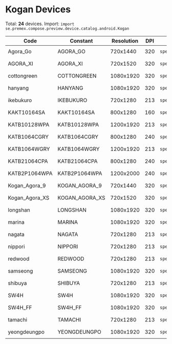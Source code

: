 # Kogan Devices

Total: **24** devices. Import: `import se.premex.compose.preview.device.catalog.android.Kogan`

| Code | Constant | Resolution | DPI | Compose Spec | Preview Usage |
|------|----------|------------|-----|-------------|---------------|
| Agora_Go | AGORA_GO | 720x1440 | 320 | `spec:width=720px,height=1440px,dpi=320` | `@Preview(device = Kogan.AGORA_GO)` |
| AGORA_XI | AGORA_XI | 720x1520 | 320 | `spec:width=720px,height=1520px,dpi=320` | `@Preview(device = Kogan.AGORA_XI)` |
| cottongreen | COTTONGREEN | 1080x1920 | 320 | `spec:width=1080px,height=1920px,dpi=320` | `@Preview(device = Kogan.COTTONGREEN)` |
| hanyang | HANYANG | 1080x1920 | 320 | `spec:width=1080px,height=1920px,dpi=320` | `@Preview(device = Kogan.HANYANG)` |
| ikebukuro | IKEBUKURO | 720x1280 | 213 | `spec:width=720px,height=1280px,dpi=213` | `@Preview(device = Kogan.IKEBUKURO)` |
| KAKT10164SA | KAKT10164SA | 800x1280 | 160 | `spec:width=800px,height=1280px,dpi=160` | `@Preview(device = Kogan.KAKT10164SA)` |
| KATB10128WPA | KATB10128WPA | 1200x1920 | 213 | `spec:width=1200px,height=1920px,dpi=213` | `@Preview(device = Kogan.KATB10128WPA)` |
| KATB1064CGRY | KATB1064CGRY | 800x1280 | 240 | `spec:width=800px,height=1280px,dpi=240` | `@Preview(device = Kogan.KATB1064CGRY)` |
| KATB1064WGRY | KATB1064WGRY | 1200x1920 | 213 | `spec:width=1200px,height=1920px,dpi=213` | `@Preview(device = Kogan.KATB1064WGRY)` |
| KATB21064CPA | KATB21064CPA | 800x1280 | 240 | `spec:width=800px,height=1280px,dpi=240` | `@Preview(device = Kogan.KATB21064CPA)` |
| KATB2P1064WPA | KATB2P1064WPA | 1200x2000 | 240 | `spec:width=1200px,height=2000px,dpi=240` | `@Preview(device = Kogan.KATB2P1064WPA)` |
| Kogan_Agora_9 | KOGAN_AGORA_9 | 720x1440 | 320 | `spec:width=720px,height=1440px,dpi=320` | `@Preview(device = Kogan.KOGAN_AGORA_9)` |
| Kogan_Agora_XS | KOGAN_AGORA_XS | 720x1520 | 320 | `spec:width=720px,height=1520px,dpi=320` | `@Preview(device = Kogan.KOGAN_AGORA_XS)` |
| longshan | LONGSHAN | 1080x1920 | 320 | `spec:width=1080px,height=1920px,dpi=320` | `@Preview(device = Kogan.LONGSHAN)` |
| marina | MARINA | 1080x1920 | 320 | `spec:width=1080px,height=1920px,dpi=320` | `@Preview(device = Kogan.MARINA)` |
| nagata | NAGATA | 720x1280 | 213 | `spec:width=720px,height=1280px,dpi=213` | `@Preview(device = Kogan.NAGATA)` |
| nippori | NIPPORI | 720x1280 | 213 | `spec:width=720px,height=1280px,dpi=213` | `@Preview(device = Kogan.NIPPORI)` |
| redwood | REDWOOD | 720x1280 | 213 | `spec:width=720px,height=1280px,dpi=213` | `@Preview(device = Kogan.REDWOOD)` |
| samseong | SAMSEONG | 1080x1920 | 320 | `spec:width=1080px,height=1920px,dpi=320` | `@Preview(device = Kogan.SAMSEONG)` |
| shibuya | SHIBUYA | 720x1280 | 213 | `spec:width=720px,height=1280px,dpi=213` | `@Preview(device = Kogan.SHIBUYA)` |
| SW4H | SW4H | 1080x1920 | 320 | `spec:width=1080px,height=1920px,dpi=320` | `@Preview(device = Kogan.SW4H)` |
| SW4H_FF | SW4H_FF | 1080x1920 | 320 | `spec:width=1080px,height=1920px,dpi=320` | `@Preview(device = Kogan.SW4H_FF)` |
| tamachi | TAMACHI | 720x1280 | 213 | `spec:width=720px,height=1280px,dpi=213` | `@Preview(device = Kogan.TAMACHI)` |
| yeongdeungpo | YEONGDEUNGPO | 1080x1920 | 320 | `spec:width=1080px,height=1920px,dpi=320` | `@Preview(device = Kogan.YEONGDEUNGPO)` |

<!-- Generated automatically. Do not edit manually. -->

